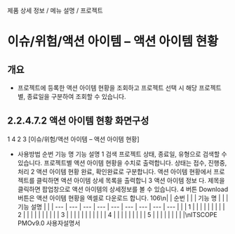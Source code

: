 <!--breadcrumb:제품 상세 정보 / 메뉴 설명 / 프로젝트--><span class="md-breadcrumb">제품 상세 정보 / 메뉴 설명 / 프로젝트</span>
# 이슈/위험/액션 아이템 – 액션 아이템 현황
<!--5th-h2-toc-->
## 개요

- 프로젝트에 등록한 액션 아이템 현황을 조회하고 프로젝트 선택 시 해당 프로젝트별, 종료일을 구분하여 조회할 수 있습니다.
## 2.2.4.7.2 액션 아이템 현황 화면구성
1
4
2
3
[이슈/위험/액션 아이템 – 액션 아이템 현황]
- 사용방법
순번 기능 명 기능 설명
1 검색 프로젝트 상태, 종료일, 유형으로 검색할 수 있습니다.
프로젝트별 액션 아이템 현황을 수치로 출력합니다. 상태는 접수, 진행중,처리
2 액션 아이템 현황
완료, 확인완료로 구분합니다.
액션 아이템 현황에서 프로젝트를 클릭하면 액션 아이템 상세 목록을 출력합니
3 액션 아이템 정보
다. 제목을 클릭하면 팝업창으로 액션 아이템의 상세정보를 볼 수 있습니다.
4 버튼 Download 버튼은 액션 아이템 현황을 엑셀로 다운로드 합니다.
106\n|  | 순번 |  |  | 기능 명 |  |  | 기능 설명 |  |
| --- | --- | --- | --- | --- | --- | --- | --- | --- |
|  | 1 |  |  |  |  |  |  |  |
| 2 |  |  |  |  |  |  |  |  |
| 3 |  |  |  |  |  |  |  |  |
|  | 4 |  |  |  |  |  |  |  |
| 5 |  |  |  |  |  |  |  |  |\nITSCOPE PMOv9.0 사용자설명서
